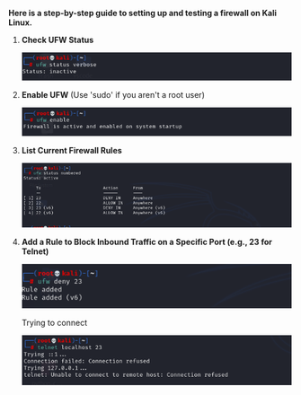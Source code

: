 **Here is a step-by-step guide to setting up and testing a firewall on Kali Linux.**
1.  **Check UFW Status**

    ![Command to Check ufw Status](screenshots/ufw-status.png)
    
2.  **Enable UFW**  (Use 'sudo' if you aren't a root user)
   
    ![Command to Enable ufw](screenshots/enabling-ufw.png)

3. **List Current Firewall Rules**

   ![Command To List Firewall Rules](screenshots/ufw-list.png)
   
4. **Add a Rule to Block Inbound Traffic on a Specific Port (e.g., 23 for Telnet)**
   
   ![Rule to block traffic](screenshots/ufw-deny.png)

   Trying to connect

   ![Telnet Connection Request](screenshots/telnet-connection-denied.png)
